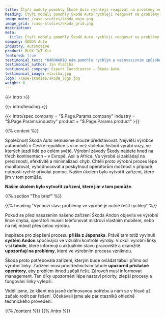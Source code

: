 ```yaml
---
title: Čtyři moduly pomohly Škodě Auto rychleji reagovat na problémy ve výrobě
heading: Čtyři moduly pomohly Škodě Auto rychleji reagovat na problémy ve výrobě
image_main: /case-studies/skoda_main.png
image_grid: /case-studies/skoda_grid.png
description:
meta:
  title: Čtyři moduly pomohly Škodě Auto rychleji reagovat na problémy ve výrobě | HARDWARIO případová studie
company: ŠKODA Auto
industry: Automotive
product: BLOX IoT Kit
featured: true
testimonial_text: "HARDWARIO nám pomohlo rychlým a neinvazivním způsobem zavést do výroby řešení, díky kterému sledujeme aktuální stav linky a snadno kontrolujeme, zda některý operátor potřebuje pomoc."
testimonial_author: Jan Vlačiha
testimonial_company: Expert Coordinator – Škoda Auto
testimonial_image: vlaciha.jpg
logo: /case-studies/skoda_logo.jpg
weight: 0
---
```


{{< intro >}}

{{< intro/heading >}}

{{< intro/spec company = "$.Page.Params.company" industry = "$.Page.Params.industry" product = "$.Page.Params.product" >}}

{{% content %}}

Společnost Škoda Auto nemusíme dlouze představovat. Největší výrobce automobilů v České republice s více než stoletou historií vyrábí vozy, ve kterých jezdí lidé po celém světě. Výrobní závody Škody najdete hned na třech kontinentech – v Evropě, Asii a Africe. Ve výrobě si zakládají na preciznosti, efektivitě a minimalizaci chyb. Chtěli proto výrobní proces lépe monitorovat, vyhodnocovat a poskytnout operátorům možnost v případě nutnosti rychle přivolat pomoc. Naším úkolem bylo vytvořit zařízení, které jim v tom pomůže.

**Naším úkolem bylo vytvořit zařízení, které jim v tom pomůže.**

{{% section "The brief" %}}

{{% heading "Výchozí stav: problémy ve výrobě je nutné řešit rychleji" %}}

Pokud se před nasazením našeho zařízení Škoda Andon objevila ve výrobní lince chyba, operátoři museli telefonovat mistrovi vlastním mobilem, nebo na něj mávat přes celou výrobu.

Inspirace pro zlepšení procesu **přišla z Japonska**. Právě tam totiž vyvinuli **systém Andon** spočívající ve vizuální kontrole výroby. V okolí výrobní linky visí **tabule**, které informují o aktuálním stavu pracoviště a okamžitě **upozorňují na problémy**, které ve výrobním procesu vzniknou.

Škoda proto potřebovala zařízení, kterým bude ovládat tabuli přímo od výrobní linky. Zařízení musí prostřednictvím tabule **upozornit příslušné operátory**, aby problém ihned začali řešit. Zároveň musí informovat management. Ten díky upozornění lépe nastaví priority, zlepší procesy a fungování linky vylepší.

Viděli jsme, že klient má jasně definovanou potřebu a nám se v hlavě už začalo rodit pár řešení. Očekávali jsme ale pár otazníků ohledně technického provedení.

{{% /content %}}
{{% /intro %}}

